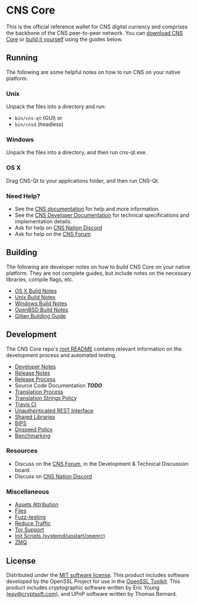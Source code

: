 CNS Core
==========

This is the official reference wallet for CNS digital currency and comprises the backbone of the CNS peer-to-peer network. You can [download CNS Core](https://www.cns.org/downloads/) or [build it yourself](#building) using the guides below.

Running
---------------------
The following are some helpful notes on how to run CNS on your native platform.

### Unix

Unpack the files into a directory and run:

- `bin/cns-qt` (GUI) or
- `bin/cnsd` (headless)

### Windows

Unpack the files into a directory, and then run cns-qt.exe.

### OS X

Drag CNS-Qt to your applications folder, and then run CNS-Qt.

### Need Help?

* See the [CNS documentation](https://docs.cns.org)
for help and more information.
* See the [CNS Developer Documentation](https://cns-docs.github.io/) 
for technical specifications and implementation details.
* Ask for help on [CNS Nation Discord](http://cnschat.org)
* Ask for help on the [CNS Forum](https://cns.org/forum)

Building
---------------------
The following are developer notes on how to build CNS Core on your native platform. They are not complete guides, but include notes on the necessary libraries, compile flags, etc.

- [OS X Build Notes](build-osx.md)
- [Unix Build Notes](build-unix.md)
- [Windows Build Notes](build-windows.md)
- [OpenBSD Build Notes](build-openbsd.md)
- [Gitian Building Guide](gitian-building.md)

Development
---------------------
The CNS Core repo's [root README](/README.md) contains relevant information on the development process and automated testing.

- [Developer Notes](developer-notes.md)
- [Release Notes](release-notes.md)
- [Release Process](release-process.md)
- Source Code Documentation ***TODO***
- [Translation Process](translation_process.md)
- [Translation Strings Policy](translation_strings_policy.md)
- [Travis CI](travis-ci.md)
- [Unauthenticated REST Interface](REST-interface.md)
- [Shared Libraries](shared-libraries.md)
- [BIPS](bips.md)
- [Dnsseed Policy](dnsseed-policy.md)
- [Benchmarking](benchmarking.md)

### Resources
* Discuss on the [CNS Forum](https://cns.org/forum), in the Development & Technical Discussion board.
* Discuss on [CNS Nation Discord](http://cnschat.org)

### Miscellaneous
- [Assets Attribution](assets-attribution.md)
- [Files](files.md)
- [Fuzz-testing](fuzzing.md)
- [Reduce Traffic](reduce-traffic.md)
- [Tor Support](tor.md)
- [Init Scripts (systemd/upstart/openrc)](init.md)
- [ZMQ](zmq.md)

License
---------------------
Distributed under the [MIT software license](/COPYING).
This product includes software developed by the OpenSSL Project for use in the [OpenSSL Toolkit](https://www.openssl.org/). This product includes
cryptographic software written by Eric Young ([eay@cryptsoft.com](mailto:eay@cryptsoft.com)), and UPnP software written by Thomas Bernard.
